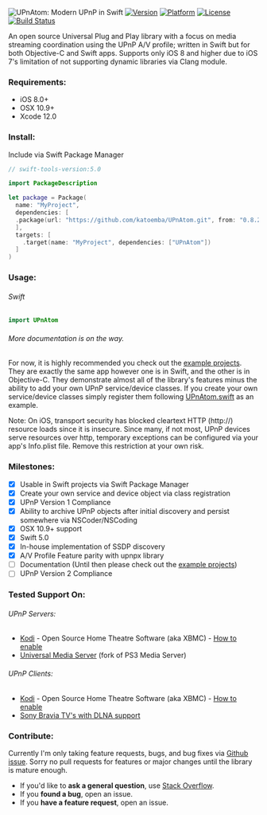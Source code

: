 ![UPnAtom: Modern UPnP in Swift](https://raw.githubusercontent.com/master-nevi/UPnAtom/assets/UPnAtomLogo.png)
[![Version](http://img.shields.io/cocoapods/v/UPnAtom.svg)](http://cocoapods.org/?q=UPnAtom)
[![Platform](http://img.shields.io/cocoapods/p/UPnAtom.svg)](https://github.com/master-nevi/UPnAtom/blob/master/UPnAtom.podspec)
[![License](http://img.shields.io/cocoapods/l/UPnAtom.svg)](https://github.com/master-nevi/UPnAtom/blob/master/LICENSE)
[![Build Status](https://img.shields.io/travis/master-nevi/UPnAtom/master.svg)](https://travis-ci.org/master-nevi/UPnAtom)

An open source Universal Plug and Play library with a focus on media streaming coordination using the UPnP A/V profile; written in Swift but for both Objective-C and Swift apps. Supports only iOS 8 and higher due to iOS 7's limitation of not supporting dynamic libraries via Clang module.

### Requirements:
* iOS 8.0+
* OSX 10.9+
* Xcode 12.0

### Install:
Include via Swift Package Manager

```swift
// swift-tools-version:5.0

import PackageDescription

let package = Package(
  name: "MyProject",
  dependencies: [
  .package(url: "https://github.com/katoemba/UPnAtom.git", from: "0.8.2")
  ],
  targets: [
    .target(name: "MyProject", dependencies: ["UPnAtom"])
  ]
)
```


### Usage:
###### Swift
```swift
import UPnAtom
```

###### More documentation is on the way.
For now, it is highly recommended you check out the [example projects](https://github.com/master-nevi/UPnAtom/tree/master/Examples). They are exactly the same app however one is in Swift, and the other is in Objective-C. They demonstrate almost all of the library's features minus the ability to add your own UPnP service/device classes. If you create your own service/device classes simply register them following  [UPnAtom.swift](https://github.com/master-nevi/UPnAtom/blob/master/Source/UPnAtom.swift) as an example.

Note: On iOS, transport security has blocked cleartext HTTP (http://) resource loads since it is insecure. Since many, if not most, UPnP devices serve resources over http, temporary exceptions can be configured via your app's Info.plist file. Remove this restriction at your own risk.

### Milestones:
* [x] Usable in Swift projects via Swift Package Manager
* [x] Create your own service and device object via class registration
* [x] UPnP Version 1 Compliance
* [x] Ability to archive UPnP objects after initial discovery and persist somewhere via NSCoder/NSCoding
* [x] OSX 10.9+ support
* [x] Swift 5.0
* [x] In-house implementation of SSDP discovery
* [x] A/V Profile Feature parity with upnpx library
* [ ] Documentation (Until then please check out the [example projects](https://github.com/master-nevi/UPnAtom/tree/master/Examples))
* [ ] UPnP Version 2 Compliance

### Tested Support On:
###### UPnP Servers:
* [Kodi](http://kodi.tv/) - Open Source Home Theatre Software (aka XBMC) - [How to enable](http://kodi.wiki/view/UPnP/Server)
* [Universal Media Server](http://www.universalmediaserver.com/) (fork of PS3 Media Server)

###### UPnP Clients:
* [Kodi](http://kodi.tv/) - Open Source Home Theatre Software (aka XBMC) - [How to enable](http://kodi.wiki/view/UPnP/Client)
* [Sony Bravia TV's with DLNA support](http://esupport.sony.com/p/support-info.pl?info_id=884&template_id=1&region_id=8)

### Contribute:
Currently I'm only taking feature requests, bugs, and bug fixes via [Github issue](https://github.com/master-nevi/UPnAtom/issues). Sorry no pull requests for features or major changes until the library is mature enough.

- If you'd like to **ask a general question**, use [Stack Overflow](http://stackoverflow.com/).
- If you **found a bug**, open an issue.
- If you **have a feature request**, open an issue.
